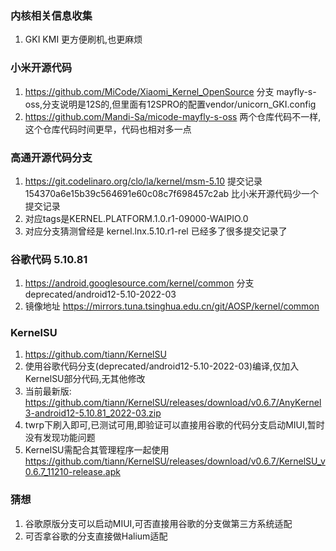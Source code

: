 ### 内核相关信息收集
1. GKI KMI 更方便刷机,也更麻烦

### 小米开源代码
1. https://github.com/MiCode/Xiaomi_Kernel_OpenSource 分支 mayfly-s-oss,分支说明是12S的,但里面有12SPRO的配置vendor/unicorn_GKI.config
2. https://github.com/Mandi-Sa/micode-mayfly-s-oss 两个仓库代码不一样,这个仓库代码时间更早，代码也相对多一点

### 高通开源代码分支
1. https://git.codelinaro.org/clo/la/kernel/msm-5.10 提交记录 154370a6e15b39c564691e60c08c7f698457c2ab 比小米开源代码少一个提交记录
2. 对应tags是KERNEL.PLATFORM.1.0.r1-09000-WAIPIO.0
3. 对应分支猜测曾经是 kernel.lnx.5.10.r1-rel 已经多了很多提交记录了

### 谷歌代码 5.10.81
1. https://android.googlesource.com/kernel/common 分支deprecated/android12-5.10-2022-03
2. 镜像地址 https://mirrors.tuna.tsinghua.edu.cn/git/AOSP/kernel/common

### KernelSU
1. https://github.com/tiann/KernelSU
2. 使用谷歌代码分支(deprecated/android12-5.10-2022-03)编译,仅加入KernelSU部分代码,无其他修改
3. 当前最新版: https://github.com/tiann/KernelSU/releases/download/v0.6.7/AnyKernel3-android12-5.10.81_2022-03.zip
4. twrp下刷入即可,已测试可用,即验证可以直接用谷歌的代码分支启动MIUI,暂时没有发现功能问题
5. KernelSU需配合其管理程序一起使用 https://github.com/tiann/KernelSU/releases/download/v0.6.7/KernelSU_v0.6.7_11210-release.apk

### 猜想
1. 谷歌原版分支可以启动MIUI,可否直接用谷歌的分支做第三方系统适配
2. 可否拿谷歌的分支直接做Halium适配